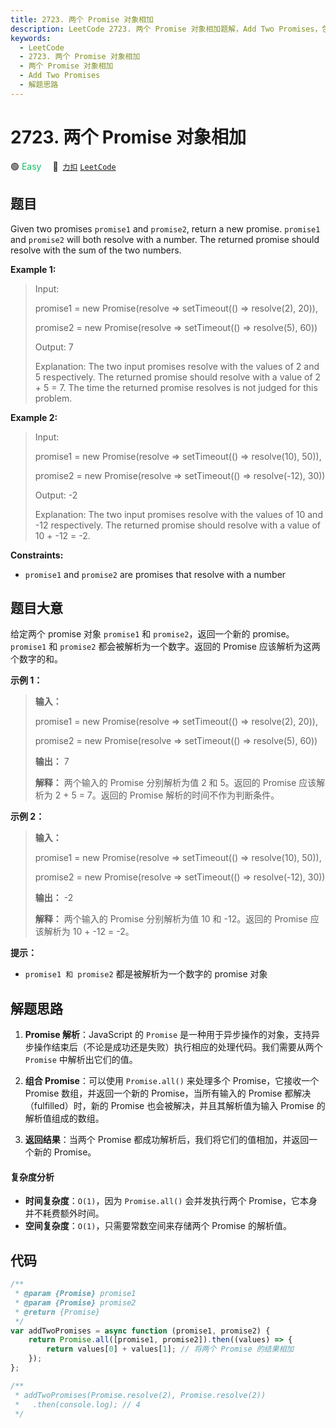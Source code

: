 ```yaml
---
title: 2723. 两个 Promise 对象相加
description: LeetCode 2723. 两个 Promise 对象相加题解，Add Two Promises，包含解题思路、复杂度分析以及完整的 JavaScript 代码实现。
keywords:
  - LeetCode
  - 2723. 两个 Promise 对象相加
  - 两个 Promise 对象相加
  - Add Two Promises
  - 解题思路
---
```


# 2723. 两个 Promise 对象相加

🟢 <font color=#15bd66>Easy</font>&emsp; 🔗&ensp;[`力扣`](https://leetcode.cn/problems/add-two-promises) [`LeetCode`](https://leetcode.com/problems/add-two-promises)

## 题目

Given two promises `promise1` and `promise2`, return a new promise. `promise1`
and `promise2` will both resolve with a number. The returned promise should
resolve with the sum of the two numbers.

**Example 1:**

> Input:
>
> promise1 = new Promise(resolve => setTimeout(() => resolve(2), 20)),
>
> promise2 = new Promise(resolve => setTimeout(() => resolve(5), 60))
>
> Output: 7
>
> Explanation: The two input promises resolve with the values of 2 and 5 respectively. The returned promise should resolve with a value of 2 + 5 = 7. The time the returned promise resolves is not judged for this problem.

**Example 2:**

> Input:
>
> promise1 = new Promise(resolve => setTimeout(() => resolve(10), 50)),
>
> promise2 = new Promise(resolve => setTimeout(() => resolve(-12), 30))
>
> Output: -2
>
> Explanation: The two input promises resolve with the values of 10 and -12 respectively. The returned promise should resolve with a value of 10 + -12 = -2.

**Constraints:**

- `promise1` and `promise2` are promises that resolve with a number

## 题目大意

给定两个 promise 对象 `promise1` 和 `promise2`，返回一个新的 promise。`promise1` 和 `promise2`
都会被解析为一个数字。返回的 Promise 应该解析为这两个数字的和。

**示例 1：**

> **输入：**
>
> promise1 = new Promise(resolve => setTimeout(() => resolve(2), 20)),
>
> promise2 = new Promise(resolve => setTimeout(() => resolve(5), 60))
>
> **输出：** 7
>
> **解释：** 两个输入的 Promise 分别解析为值 2 和 5。返回的 Promise 应该解析为 2 + 5 = 7。返回的 Promise 解析的时间不作为判断条件。

**示例 2：**

> **输入：**
>
> promise1 = new Promise(resolve => setTimeout(() => resolve(10), 50)),
>
> promise2 = new Promise(resolve => setTimeout(() => resolve(-12), 30))
>
> **输出：** -2
>
> **解释：** 两个输入的 Promise 分别解析为值 10 和 -12。返回的 Promise 应该解析为 10 + -12 = -2。

**提示：**

- `promise1 和 promise2` 都是被解析为一个数字的 promise 对象

## 解题思路

1. **Promise 解析**：JavaScript 的 `Promise` 是一种用于异步操作的对象，支持异步操作结束后（不论是成功还是失败）执行相应的处理代码。我们需要从两个 `Promise` 中解析出它们的值。

2. **组合 Promise**：可以使用 `Promise.all()` 来处理多个 Promise，它接收一个 Promise 数组，并返回一个新的 Promise，当所有输入的 Promise 都解决（fulfilled）时，新的 Promise 也会被解决，并且其解析值为输入 Promise 的解析值组成的数组。

3. **返回结果**：当两个 Promise 都成功解析后，我们将它们的值相加，并返回一个新的 Promise。

#### 复杂度分析

- **时间复杂度**：`O(1)`，因为 `Promise.all()` 会并发执行两个 Promise，它本身并不耗费额外时间。
- **空间复杂度**：`O(1)`，只需要常数空间来存储两个 Promise 的解析值。

## 代码

```javascript
/**
 * @param {Promise} promise1
 * @param {Promise} promise2
 * @return {Promise}
 */
var addTwoPromises = async function (promise1, promise2) {
	return Promise.all([promise1, promise2]).then((values) => {
		return values[0] + values[1]; // 将两个 Promise 的结果相加
	});
};

/**
 * addTwoPromises(Promise.resolve(2), Promise.resolve(2))
 *   .then(console.log); // 4
 */
```
